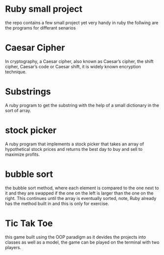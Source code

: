 # Ruby small project 
the repo contains a few small project yet very handy in ruby  the follwing are the programs for differant senarios 


# Caesar Cipher
In cryptography, a Caesar cipher, also known as Caesar’s cipher, the shift cipher, Caesar’s code or Caesar shift, it is  widely known encryption technique.

# Substrings 
A ruby program to get the substring with the help of a small dictionary in the sort of array.

# stock picker
A ruby program that implements a stock picker that takes an array of hypothetical stock prices and returns the best day to buy and sell to maximize profits.

# bubble sort
the bubble sort method, where each element is compared to the one next to it and they are swapped if the one on the left is larger than the one on the right. This continues until the array is eventually sorted, note, Ruby already has the method built in and this is only for exercise.

# Tic Tak Toe
 this game built using the OOP paradigm as it devides the projects into classes as well as a model,
 the game can be played on the terminal with two players.
